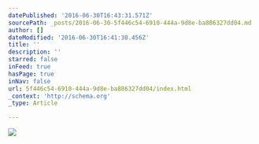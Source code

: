 ```yaml
---
datePublished: '2016-06-30T16:43:31.571Z'
sourcePath: _posts/2016-06-30-5f446c54-6910-444a-9d8e-ba886327dd04.md
author: []
dateModified: '2016-06-30T16:41:30.456Z'
title: ''
description: ''
starred: false
inFeed: true
hasPage: true
inNav: false
url: 5f446c54-6910-444a-9d8e-ba886327dd04/index.html
_context: 'http://schema.org'
_type: Article

---
```

![](https://the-grid-user-content.s3-us-west-2.amazonaws.com/edacb970-0132-4d0e-981f-880bb4ed0488.jpg)